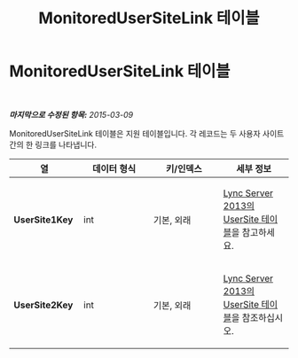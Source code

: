 ﻿---
title: MonitoredUserSiteLink 테이블
TOCTitle: MonitoredUserSiteLink 테이블
ms:assetid: 16edc24a-2718-4bb4-b05c-bc7aafa97963
ms:mtpsurl: https://technet.microsoft.com/ko-kr/library/Gg398233(v=OCS.15)
ms:contentKeyID: 49302922
ms.date: 08/10/2015
mtps_version: v=OCS.15
ms.translationtype: HT
---

# MonitoredUserSiteLink 테이블

 

_**마지막으로 수정된 항목:** 2015-03-09_

MonitoredUserSiteLink 테이블은 지원 테이블입니다. 각 레코드는 두 사용자 사이트 간의 한 링크를 나타냅니다.


<table>
<colgroup>
<col style="width: 25%" />
<col style="width: 25%" />
<col style="width: 25%" />
<col style="width: 25%" />
</colgroup>
<thead>
<tr class="header">
<th><strong>열</strong></th>
<th><strong>데이터 형식</strong></th>
<th><strong>키/인덱스</strong></th>
<th><strong>세부 정보</strong></th>
</tr>
</thead>
<tbody>
<tr class="odd">
<td><p><strong>UserSite1Key</strong></p></td>
<td><p>int</p></td>
<td><p>기본, 외래</p></td>
<td><p><a href="lync-server-2013-usersite-table.md">Lync Server 2013의 UserSite 테이블</a>을 참고하세요.</p></td>
</tr>
<tr class="even">
<td><p><strong>UserSite2Key</strong></p></td>
<td><p>int</p></td>
<td><p>기본, 외래</p></td>
<td><p><a href="lync-server-2013-usersite-table.md">Lync Server 2013의 UserSite 테이블</a>을 참조하십시오.</p></td>
</tr>
</tbody>
</table>

